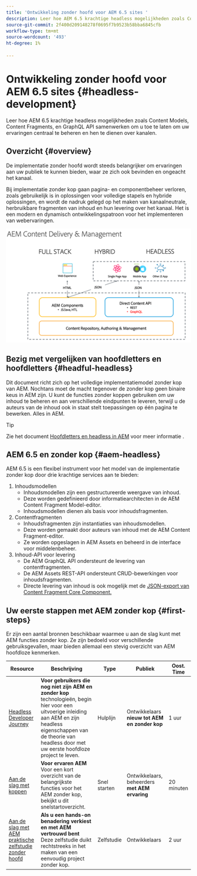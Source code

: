 ```yaml
---
title: 'Ontwikkeling zonder hoofd voor AEM 6.5 sites '
description: Leer hoe AEM 6.5 krachtige headless mogelijkheden zoals Content Models, Content Fragments, en GraphQL API samenwerken om u toe te laten om uw ervaringen centraal te beheren en hen te dienen over kanalen.
source-git-commit: 2f400d209148278f0695f7b9523b58bba6845cfb
workflow-type: tm+mt
source-wordcount: '493'
ht-degree: 1%

---
```



# Ontwikkeling zonder hoofd voor AEM 6.5 sites {#headless-development}

Leer hoe AEM 6.5 krachtige headless mogelijkheden zoals Content Models, Content Fragments, en GraphQL API samenwerken om u toe te laten om uw ervaringen centraal te beheren en hen te dienen over kanalen.

## Overzicht {#overview}

De implementatie zonder hoofd wordt steeds belangrijker om ervaringen aan uw publiek te kunnen bieden, waar ze zich ook bevinden en ongeacht het kanaal.

Bij implementatie zonder kop gaan pagina- en componentbeheer verloren, zoals gebruikelijk is in oplossingen voor volledige stapels en hybride oplossingen, en wordt de nadruk gelegd op het maken van kanaalneutrale, herbruikbare fragmenten van inhoud en hun levering over het kanaal. Het is een modern en dynamisch ontwikkelingspatroon voor het implementeren van webervaringen.

![Implementatiemodellen AEM](assets/aem-implementation-models.png)

## Bezig met vergelijken van hoofdletters en hoofdletters {#headful-headless}

Dit document richt zich op het volledige implementatiemodel zonder kop van AEM. Nochtans moet de macht tegenover de zonder kop geen binaire keus in AEM zijn. U kunt de functies zonder koppen gebruiken om uw inhoud te beheren en aan verschillende eindpunten te leveren, terwijl u de auteurs van de inhoud ook in staat stelt toepassingen op één pagina te bewerken. Alles in AEM.

>[!TIP]
>
>Zie het document [Hoofdletters en headless in AEM](/help/sites-developing/headful-headless.md) voor meer informatie .

## AEM 6.5 en zonder kop {#aem-headless}

AEM 6.5 is een flexibel instrument voor het model van de implementatie zonder kop door drie krachtige services aan te bieden:

1. Inhoudsmodellen
   * Inhoudsmodellen zijn een gestructureerde weergave van inhoud.
   * Deze worden gedefinieerd door informatiearchitecten in de AEM Content Fragment Model-editor.
   * Inhoudsmodellen dienen als basis voor inhoudsfragmenten.
1. Contentfragmenten
   * Inhoudsfragmenten zijn instantiaties van inhoudsmodellen.
   * Deze worden gemaakt door auteurs van inhoud met de AEM Content Fragment-editor.
   * Ze worden opgeslagen in AEM Assets en beheerd in de interface voor middelenbeheer.
1. Inhoud-API voor levering
   * De AEM GraphQL API ondersteunt de levering van contentfragmenten.
   * De AEM Assets REST-API ondersteunt CRUD-bewerkingen voor inhoudsfragmenten.
   * Directe levering van inhoud is ook mogelijk met de [JSON-export van Content Fragment Core Component.](https://experienceleague.adobe.com/docs/experience-manager-core-components/using/components/content-fragment-component.html)

## Uw eerste stappen met AEM zonder kop {#first-steps}

Er zijn een aantal bronnen beschikbaar waarmee u aan de slag kunt met AEM functies zonder kop. Ze zijn bedoeld voor verschillende gebruiksgevallen, maar bieden allemaal een stevig overzicht van AEM hoofdloze kenmerken.

| Resource | Beschrijving | Type | Publiek | Oost. Time |
|---|---|---|---|---|
| [Headless Developer Journey](/help/journey-headless/developer/overview.md) | **Voor gebruikers die nog niet zijn AEM en zonder kop** technologieën, begin hier voor een uitvoerige inleiding aan AEM en zijn headless eigenschappen van de theorie van headless door met uw eerste hoofdloze project te leven. | Hulplijn | Ontwikkelaars **nieuw tot AEM en zonder kop** | 1 uur |
| [Aan de slag met koppen](/help/sites-developing/headless/getting-started/introduction.md) | **Voor ervaren AEM** Voor een kort overzicht van de belangrijkste functies voor het AEM zonder kop, bekijkt u dit snelstartoverzicht. | Snel starten | Ontwikkelaars, beheerders **met AEM ervaring** | 20 minuten |
| [Aan de slag met AEM praktische zelfstudie zonder hoofd](https://experienceleague.adobe.com/docs/experience-manager-learn/getting-started-with-aem-headless/graphql/multi-step/overview.html) | **Als u een hands-on benadering verkiest en met AEM vertrouwd bent** Deze zelfstudie duikt rechtstreeks in het maken van een eenvoudig project zonder kop. | Zelfstudie | Ontwikkelaars | 2 uur |

